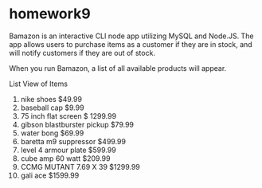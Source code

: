 # homework9
Bamazon is an interactive CLI node app utilizing MySQL and Node.JS. The app allows users to purchase items as a customer if they are in stock, and will notify customers if they are out of stock.

When you run Bamazon, a list of all available products will appear.

List View of Items
1. nike shoes $49.99
2. baseball cap $9.99
3. 75 inch flat screen $ 1299.99
4. gibson blastburster pickup $79.99
5. water bong $69.99
6. baretta m9 suppressor $499.99
7. level 4 armour plate  $599.99
8. cube amp 60 watt  $209.99
9. CCMG MUTANT 7.69 X 39 $1299.99
10. gali ace  $1599.99
